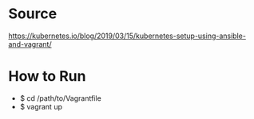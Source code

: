 # Source
https://kubernetes.io/blog/2019/03/15/kubernetes-setup-using-ansible-and-vagrant/

# How to Run

- $ cd /path/to/Vagrantfile
- $ vagrant up